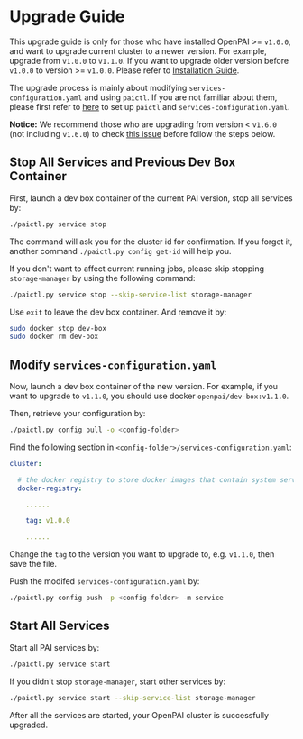 # Upgrade Guide

This upgrade guide is only for those who have installed OpenPAI >= `v1.0.0`, and want to upgrade current cluster to a newer version. For example, upgrade from `v1.0.0` to `v1.1.0`. If you want to upgrade older version before `v1.0.0` to version >= `v1.0.0`. Please refer to [Installation Guide](./installation-guide.md).

The upgrade process is mainly about modifying `services-configuration.yaml` and using `paictl`. If you are not familiar about them, please first refer to [here](./basic-management-operations.md#pai-service-management-and-paictl) to set up `paictl` and `services-configuration.yaml`.

**Notice:** We recommend those who are upgrading from version < `v1.6.0` (not including `v1.6.0`) to check [this issue](./troubleshooting.md#solve-unmounted-database-problem) before follow the steps below.


## Stop All Services and Previous Dev Box Container

First, launch a dev box container of the current PAI version, stop all services by:

```bash
./paictl.py service stop
```

The command will ask you for the cluster id for confirmation. If you forget it, another command `./paictl.py config get-id` will help you.

If you don't want to affect current running jobs, please skip stopping `storage-manager` by using the following command:
```bash
./paictl.py service stop --skip-service-list storage-manager
```

Use `exit` to leave the dev box container. And remove it by:

```bash
sudo docker stop dev-box
sudo docker rm dev-box
```

## Modify `services-configuration.yaml`

Now, launch a dev box container of the new version. For example, if you want to upgrade to `v1.1.0`, you should use docker `openpai/dev-box:v1.1.0`.

Then, retrieve your configuration by:

```bash
./paictl.py config pull -o <config-folder>
```

Find the following section in `<config-folder>/services-configuration.yaml`:

```yaml
cluster:

  # the docker registry to store docker images that contain system services like Frameworklauncher, Hadoop, etc.
  docker-registry:

    ......

    tag: v1.0.0

    ......
```

Change the `tag` to the version you want to upgrade to, e.g. `v1.1.0`, then save the file.

Push the modifed `services-configuration.yaml` by:

```bash
./paictl.py config push -p <config-folder> -m service
```

## Start All Services

Start all PAI services by:

```bash
./paictl.py service start
```

If you didn't stop `storage-manager`, start other services by:
```bash
./paictl.py service start --skip-service-list storage-manager
```

After all the services are started, your OpenPAI cluster is successfully upgraded.
